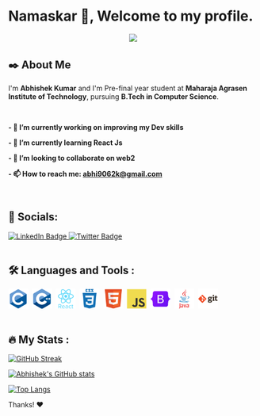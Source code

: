 # Namaskar 🙏, Welcome to my profile.

<div id="header" align="center">
  <img src="https://media.giphy.com/media/M9gbBd9nbDrOTu1Mqx/giphy.gif" width="200"/>
</div>

## ✒️ About Me

I'm **Abhishek Kumar** and I'm Pre-final year student at **Maharaja Agrasen Institute of Technology**, pursuing **B.Tech in Computer Science**.

<div><br></div>

**- 🔭 I’m currently working on improving my Dev skills**

**- 🌱 I’m currently learning React Js**

**- 👯 I’m looking to collaborate on web2**

**- 📫 How to reach me: [abhi9062k@gmail.com](mailto:abhi9062k@gmail.com?subject=[GitHub])**

<div>
  <br/>
</div>

## 🔗 Socials: 

<div id="badges">
  <a href="https://www.linkedin.com/in/abhishek-kumar-1841731b7">
    <img src="https://img.shields.io/badge/LinkedIn-blue?style=for-the-badge&logo=linkedin&logoColor=white" alt="LinkedIn Badge"/>
  </a>
  
  <a href="https://twitter.com/Imabhishekumar1?t=DmDfXXeNz7TYaasMy-6U0A&s=09">
    <img src="https://img.shields.io/badge/Twitter-00acee?style=for-the-badge&logo=twitter&logoColor=white" alt="Twitter Badge"/>
  </a>
</div>

<div>
  <br/>
</div>

## :hammer_and_wrench: Languages and Tools :

<div>
  <img src="https://github.com/devicons/devicon/blob/master/icons/c/c-original.svg" title="C" alt="C" width="40" height="40"/>&nbsp;
  <img src="https://github.com/devicons/devicon/blob/master/icons/cplusplus/cplusplus-original.svg" title="cplusplus" alt="cplusplus" width="40" height="40"/>&nbsp;
  <img src="https://github.com/devicons/devicon/blob/master/icons/react/react-original-wordmark.svg" title="React" alt="React" width="40" height="40"/>&nbsp;
  <img src="https://github.com/devicons/devicon/blob/master/icons/css3/css3-plain-wordmark.svg"  title="CSS3" alt="CSS" width="40" height="40"/>&nbsp;
  <img src="https://github.com/devicons/devicon/blob/master/icons/html5/html5-original.svg" title="HTML5" alt="HTML" width="40" height="40"/>&nbsp;
  <img src="https://github.com/devicons/devicon/blob/master/icons/javascript/javascript-original.svg" title="JavaScript" alt="JavaScript" width="40" height="40"/>&nbsp;
  <img src="https://github.com/devicons/devicon/blob/master/icons/bootstrap/bootstrap-original.svg" title="Bootstrap" alt="Bootstrap" width="40" height="40"/>&nbsp;
  <img src="https://github.com/devicons/devicon/blob/master/icons/java/java-original-wordmark.svg" title="Java" alt="Java" width="40" height="40"/>&nbsp;
  <img src="https://github.com/devicons/devicon/blob/master/icons/git/git-original-wordmark.svg" title="Git" **alt="Git" width="40" height="40"/>
</div>

<div>
  <br/>
</div>

## :fire: My Stats :

[![GitHub Streak](http://github-readme-streak-stats.herokuapp.com?user=imabhishekumar&theme=dark&date_format=M%20j%5B%2C%20Y%5D)](https://git.io/streak-stats)

[![Abhishek's GitHub stats](https://github-readme-stats.vercel.app/api?username=imabhishekumar&theme=dark)](https://github.com/imabhishekumar/github-readme-stats)

[![Top Langs](https://github-readme-stats.vercel.app/api/top-langs/?username=imabhishekumar&layout=compact&theme=dark)](https://github.com/imabhishekumar/github-readme-stats)


Thanks! ❤️
<!--
**imabhishekumar/imabhishekumar** is a ✨ _special_ ✨ repository because its `README.md` (this file) appears on your GitHub profile.

Here are some ideas to get you started:



- 🤔 I’m looking for help with ...
- 💬 Ask me about ...

- 😄 Pronouns: ...
- ⚡ Fun fact: ...
-->
